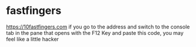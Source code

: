 # fastfingers

https://10fastfingers.com if you go to the address and switch to the console tab in the pane that opens with the F12 Key and paste this code, you may feel like a little hacker
